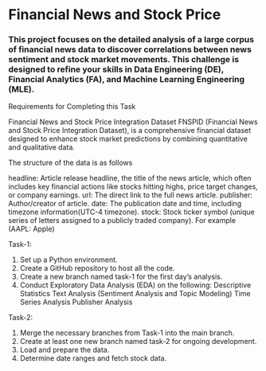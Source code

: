 # Financial News and Stock Price

### This project focuses on the detailed analysis of a large corpus of financial news data to discover correlations between news sentiment and stock market movements. This challenge is designed to refine your skills in Data Engineering (DE), Financial Analytics (FA), and Machine Learning Engineering (MLE).

Requirements for Completing this Task

Financial News and Stock Price Integration Dataset
FNSPID (Financial News and Stock Price Integration Dataset), is a comprehensive financial dataset designed to enhance stock market predictions by combining quantitative and qualitative data.

The structure of the data is as follows

 headline: Article release headline, the title of the news article, which often includes key financial actions like stocks hitting highs, price target changes, or company earnings.
 url: The direct link to the full news article.
 publisher: Author/creator of article.
 date: The publication date and time, including timezone information(UTC-4 timezone).
 stock: Stock ticker symbol (unique series of letters assigned to a publicly traded company). For example (AAPL: Apple)



Task-1:
   1. Set up a Python environment.
   2. Create a GitHub repository to host all the code.
   3. Create a new branch named task-1 for the first day’s analysis.
   4. Conduct Exploratory Data Analysis (EDA) on the following:
       Descriptive Statistics
       Text Analysis (Sentiment Analysis and Topic Modeling)
       Time Series Analysis
       Publisher Analysis

Task-2:
   1. Merge the necessary branches from Task-1 into the main branch.
   2. Create at least one new branch named task-2 for ongoing development.
   3. Load and prepare the data.
   4. Determine date ranges and fetch stock data.

